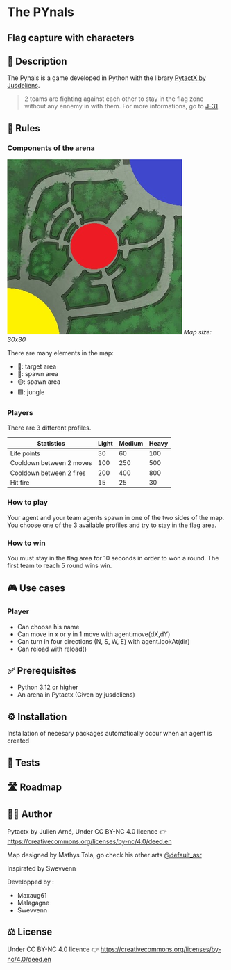 # The PYnals 
## Flag capture with characters

## 🎯 Description
The Pynals is a game developed in Python with the library [PytactX by Jusdeliens](https://jusdeliens.com/).
> 2 teams are fighting against each other to stay in the flag zone without any ennemy in with them.
> For more informations, go to [J-31](https://jusdeliens.com/2024/04/22/j-31-avant-le-d-day/)
## 🎲 Rules
### Components of the arena

![Arena schema](https://github.com/tf129/Pynals/blob/4196207dc95d355bcbf3bbc981740ec98a375476/Ressources/Images/map%20avec%20zone.jpg)
_Map size: 30x30_

There are many elements in the map:
- 🔴: target area
- 🔵: spawn area
- 🟡: spawn area
- 🟩: jungle


### Players 
There are 3 different profiles.

|Statistics|Light|Medium|Heavy|
|-----|-----|-----|-----|
|Life points|30|60|100|
|Cooldown between 2 moves|100|250|500|
|Cooldown between 2 fires|200|400|800|
|Hit fire|15|25|30|




### How to play
Your agent and your team agents spawn in one of the two sides of the map. You choose one of the 3 available profiles and try to stay in the flag area.

### How to win
You must stay in the flag area for 10 seconds in order to won a round. The first team to reach 5 round wins win.

## 🎮 Use cases
### Player
- Can choose his name
- Can move in x or y in 1 move with agent.move(dX,dY)
- Can turn in four directions (N, S, W, E) with agent.lookAt(dir)
- Can reload with reload()
## ✅ Prerequisites
- Python 3.12 or higher
- An arena in Pytactx (Given by jusdeliens)
## ⚙️ Installation
Installation of necesary packages automatically occur when an agent is created
## 🧪 Tests
## 🛣️ Roadmap
## 🧑‍💻 Author
Pytactx by Julien Arné, Under CC BY-NC 4.0 licence 👉 https://creativecommons.org/licenses/by-nc/4.0/deed.en

Map designed by Mathys Tola, go check his other arts [@default_asr](https://www.instagram.com/default_asr/)

Inspirated by Swevvenn

Developped by :
- Maxaug61
- Malagagne
- Swevvenn

## ⚖️ License

Under CC BY-NC 4.0 licence 👉 https://creativecommons.org/licenses/by-nc/4.0/deed.en
